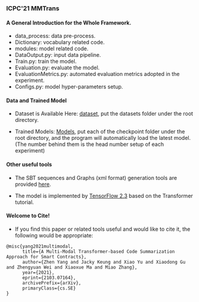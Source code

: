 ### ICPC'21 MMTrans

#### A General Introduction for the Whole Framework.

- data_process: data pre-process.
- Dictionary: vocabulary related code.
- modules: model related code.
- DataOutput.py:  input data pipeline.
- Train.py: train the model.
- Evaluation.py: evaluate the model.
- EvaluationMetrics.py: automated evaluation metrics adopted in the experiment.
- Configs.py: model hyper-parameters setup.

#### Data and Trained Model

- Dataset is Available Here: [dataset](https://zenodo.org/record/4587089#.YEMmWugzYuU), put the datasets folder under the root directory.

- Trained Models: [Models](https://drive.google.com/drive/folders/1VkyISadwA8tp43xhJglqXIoSX3tT33k8?usp=sharing), put each of the checkpoint folder under the root directory, 
and the program will automatically load the latest model. (The number behind them is the head number setup of each experiment)

#### Other useful tools

- The SBT sequences and Graphs (xml format) generation tools are provided [here](https://github.com/yz1019117968/SC_tokenization).

- The model is implemented by [TensorFlow 2.3](https://www.tensorflow.org/tutorials/text/transformer?hl=zh-cn) based on the Transformer tutorial.  

#### Welcome to Cite!  
- If you find this paper or related tools useful and would like to cite it, the following would be appropriate:
```
@misc{yang2021multimodal,
      title={A Multi-Modal Transformer-based Code Summarization Approach for Smart Contracts}, 
      author={Zhen Yang and Jacky Keung and Xiao Yu and Xiaodong Gu and Zhengyuan Wei and Xiaoxue Ma and Miao Zhang},
      year={2021},
      eprint={2103.07164},
      archivePrefix={arXiv},
      primaryClass={cs.SE}
}
```

  
